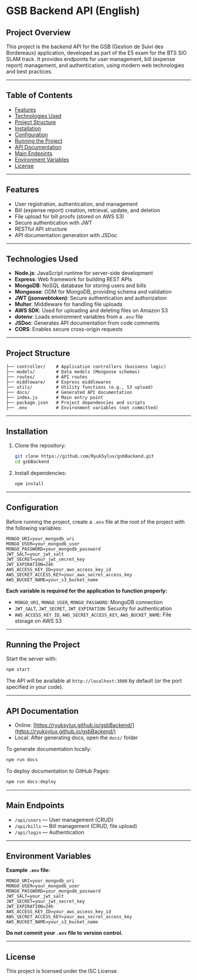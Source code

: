 # GSB Backend API (English)

## Project Overview
This project is the backend API for the GSB (Gestion de Suivi des Bordereaux) application, developed as part of the E5 exam for the BTS SIO SLAM track. It provides endpoints for user management, bill (expense report) management, and authentication, using modern web technologies and best practices.

---

## Table of Contents
- [Features](#features)
- [Technologies Used](#technologies-used)
- [Project Structure](#project-structure)
- [Installation](#installation)
- [Configuration](#configuration)
- [Running the Project](#running-the-project)
- [API Documentation](#api-documentation)
- [Main Endpoints](#main-endpoints)
- [Environment Variables](#environment-variables)
- [License](#license)

---

## Features
- User registration, authentication, and management
- Bill (expense report) creation, retrieval, update, and deletion
- File upload for bill proofs (stored on AWS S3)
- Secure authentication with JWT
- RESTful API structure
- API documentation generation with JSDoc

---

## Technologies Used
- **Node.js**: JavaScript runtime for server-side development
- **Express**: Web framework for building REST APIs
- **MongoDB**: NoSQL database for storing users and bills
- **Mongoose**: ODM for MongoDB, providing schema and validation
- **JWT (jsonwebtoken)**: Secure authentication and authorization
- **Multer**: Middleware for handling file uploads
- **AWS SDK**: Used for uploading and deleting files on Amazon S3
- **dotenv**: Loads environment variables from a `.env` file
- **JSDoc**: Generates API documentation from code comments
- **CORS**: Enables secure cross-origin requests

---

## Project Structure
```
├── controller/    # Application controllers (business logic)
├── models/        # Data models (Mongoose schemas)
├── routes/        # API routes
├── middleware/    # Express middlewares
├── utils/         # Utility functions (e.g., S3 upload)
├── docs/          # Generated API documentation
├── index.js       # Main entry point
├── package.json   # Project dependencies and scripts
├── .env           # Environment variables (not committed)
```

---

## Installation
1. Clone the repository:
   ```bash
   git clone https://github.com/RyukSylux/gsbBackend.git
   cd gsbBackend
   ```
2. Install dependencies:
   ```bash
   npm install
   ```

---

## Configuration
Before running the project, create a `.env` file at the root of the project with the following variables:

```env
MONGO_URI=your_mongodb_uri
MONGO_USER=your_mongodb_user
MONGO_PASSWORD=your_mongodb_password
JWT_SALT=your_jwt_salt
JWT_SECRET=your_jwt_secret_key
JWT_EXPIRATION=24h
AWS_ACCESS_KEY_ID=your_aws_access_key_id
AWS_SECRET_ACCESS_KEY=your_aws_secret_access_key
AWS_BUCKET_NAME=your_s3_bucket_name
```

**Each variable is required for the application to function properly:**
- `MONGO_URI`, `MONGO_USER`, `MONGO_PASSWORD`: MongoDB connection
- `JWT_SALT`, `JWT_SECRET`, `JWT_EXPIRATION`: Security for authentication
- `AWS_ACCESS_KEY_ID`, `AWS_SECRET_ACCESS_KEY`, `AWS_BUCKET_NAME`: File storage on AWS S3

---

## Running the Project
Start the server with:
```bash
npm start
```
The API will be available at `http://localhost:3000` by default (or the port specified in your code).

---

## API Documentation
- Online: [https://ryuksylux.github.io/gsbBackend/](https://ryuksylux.github.io/gsbBackend/)
- Local: After generating docs, open the `docs/` folder

To generate documentation locally:
```bash
npm run docs
```
To deploy documentation to GitHub Pages:
```bash
npm run docs:deploy
```

---

## Main Endpoints
- `/api/users` — User management (CRUD)
- `/api/bills` — Bill management (CRUD, file upload)
- `/api/login` — Authentication

---

## Environment Variables
**Example `.env` file:**
```env
MONGO_URI=your_mongodb_uri
MONGO_USER=your_mongodb_user
MONGO_PASSWORD=your_mongodb_password
JWT_SALT=your_jwt_salt
JWT_SECRET=your_jwt_secret_key
JWT_EXPIRATION=24h
AWS_ACCESS_KEY_ID=your_aws_access_key_id
AWS_SECRET_ACCESS_KEY=your_aws_secret_access_key
AWS_BUCKET_NAME=your_s3_bucket_name
```

**Do not commit your `.env` file to version control.**

---

## License
This project is licensed under the ISC License.
